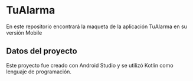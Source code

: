 # TuAlarma

En este repositorio encontrará la maqueta de la aplicación TuAlarma en su versión Mobile

## Datos del proyecto

Este proyecto fue creado con Android Studio y se utilizó Kotlin como lenguaje de programación.



